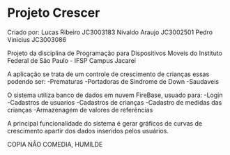 # Projeto Crescer

Criado por:
Lucas Ribeiro JC3003183
Nivaldo Araujo JC3002501
Pedro Vinicius JC3003086

Projeto da disciplina de Programação para Dispositivos Moveis do Instituto Federal de São Paulo - IFSP Campus Jacareí

A aplicação se trata de um controle de crescimento de crianças essas podendo ser:
  -Prematuras
  -Portadoras de Sindrome de Down
  -Saudaveis
  
O sistema utiliza banco de dados em nuvem FireBase, usuado para:
  -Login
  -Cadastros de usuarios
  -Cadastros de crianças
  -Cadastro de medidas das crianças
  -Armazenagem de valores de referências
  
A principal funcionalidade do sistema é gerar gráficos de curvas de crescimento apartir dos dados inseridos pelos usuários.

COPIA NÂO COMEDIA, HUMILDE
